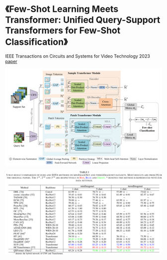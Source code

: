 # 《Few-Shot Learning Meets Transformer: Unified Query-Support Transformers for Few-Shot Classification》
IEEE Transactions on Circuits and Systems for Video Technology 2023
[paper](https://ieeexplore.ieee.org/abstract/document/10144072) &nbsp;&nbsp;

![overview](https://github.com/SissiW/QSFormer/blob/main/overview.png)

![results](https://github.com/SissiW/QSFormer/blob/main/mini_tiered_result.png?raw=true)


